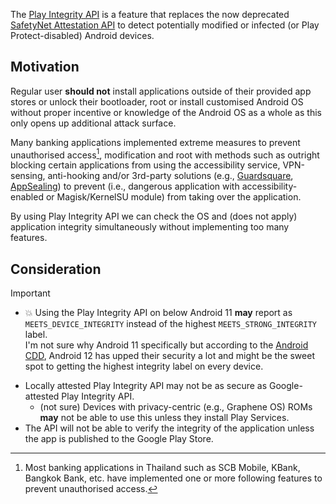 The [Play Integrity API](https://developer.android.com/google/play/integrity) is a feature that replaces the now deprecated [SafetyNet Attestation API](https://developer.android.com/privacy-and-security/safetynet/attestation) to detect potentially modified or infected (or Play Protect-disabled) Android devices.

## Motivation

Regular user **should not** install applications outside of their provided app stores or unlock their bootloader, root or install customised Android OS without proper incentive or knowledge of the Android OS as a whole as this only opens up additional attack surface. 

Many banking applications implemented extreme measures to prevent unauthorised access[^1], modification and root with methods such as outright blocking certain applications from using the accessibility service, VPN-sensing, anti-hooking and/or 3rd-party solutions (e.g., [Guardsquare](https://www.guardsquare.com/), [AppSealing](https://www.appsealing.com/android-app-security/)) to prevent (i.e., dangerous application with accessibility-enabled or Magisk/KernelSU module) from taking over the application.

By using Play Integrity API we can check the OS and (does not apply) application integrity simultaneously without implementing too many features.

## Consideration

> [!IMPORTANT]
> 
> * 💥 Using the Play Integrity API on below Android 11 **may** report as `MEETS_DEVICE_INTEGRITY` instead of the highest `MEETS_STRONG_INTEGRITY` label. <br>
>   I'm not sure why Android 11 specifically but according to the [Android CDD](https://source.android.com/docs/compatibility/12/android-12-cdd), Android 12 has upped their security a lot and might be the sweet spot to getting the highest integrity label on every device.

* Locally attested Play Integrity API may not be as secure as Google-attested Play Integrity API.
  * (not sure) Devices with privacy-centric (e.g., Graphene OS) ROMs **may** not be able to use this unless they install Play Services.
* The API will not be able to verify the integrity of the application unless the app is published to the Google Play Store.

[^1]: Most banking applications in Thailand such as SCB Mobile, KBank, Bangkok Bank, etc. have implemented one or more following features to prevent unauthorised access.
